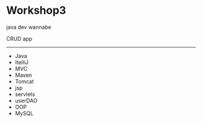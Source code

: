 # Workshop3
java dev wannabe

CRUD app

-----------------

- Java
- ItelliJ
- MVC
- Maven
- Tomcat
- jsp
- servlets
- userDAO
- OOP
- MySQL
